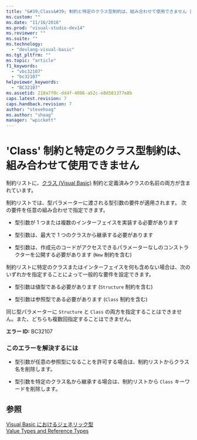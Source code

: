 ```yaml
---
title: "&#39;Class&#39; 制約と特定のクラス型制約は、組み合わせて使用できません | Microsoft Docs"
ms.custom: ""
ms.date: "11/16/2016"
ms.prod: "visual-studio-dev14"
ms.reviewer: ""
ms.suite: ""
ms.technology: 
  - "devlang-visual-basic"
ms.tgt_pltfrm: ""
ms.topic: "article"
f1_keywords: 
  - "vbc32107"
  - "bc32107"
helpviewer_keywords: 
  - "BC32107"
ms.assetid: 218a7f0c-dd4f-4086-a52c-e8d581377e8b
caps.latest.revision: 7
caps.handback.revision: 7
author: "stevehoag"
ms.author: "shoag"
manager: "wpickett"
---
```

# &#39;Class&#39; 制約と特定のクラス型制約は、組み合わせて使用できません
制約リストに、[クラス \(Visual Basic\)](http://msdn.microsoft.com/ja-jp/0777c6e6-46bc-451b-ad70-57b49d4ef4f7) 制約と定義済みクラスの名前の両方が含まれています。  
  
 制約リストでは、型パラメーターに渡される型引数の要件が適用されます。 次の要件を任意の組み合わせで指定できます。  
  
-   型引数が 1 つまたは複数のインターフェイスを実装する必要があります  
  
-   型引数は、最大で 1 つのクラスから継承する必要があります  
  
-   型引数は、作成元のコードがアクセスできるパラメーターなしのコンストラクターを公開する必要があります \(`New` 制約を含む\)  
  
 制約リストに特定のクラスまたはインターフェイスを何も含めない場合は、次のいずれかを指定することによって一般的な要件を設定できます。  
  
-   型引数は値型である必要があります \(`Structure` 制約を含む\)  
  
-   型引数は参照型である必要があります \(`Class` 制約を含む\)  
  
 同じ型パラメーターに `Structure` と `Class` の両方を指定することはできません。また、どちらも複数回指定することはできません。  
  
 **エラー ID:** BC32107  
  
### このエラーを解決するには  
  
-   型引数が任意の参照型になることを許可する場合は、制約リストからクラス名を削除します。  
  
-   型引数を特定のクラス名から継承する場合は、制約リストから `Class` キーワードを削除します。  
  
## 参照  
 [Visual Basic におけるジェネリック型](/dotnet/visual-basic/programming-guide/language-features/data-types/generic-types)   
 [Value Types and Reference Types](/dotnet/visual-basic/programming-guide/language-features/data-types/value-types-and-reference-types)